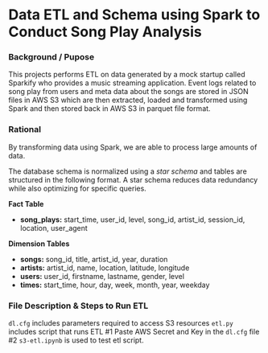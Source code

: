 # Data ETL and Schema using Spark to Conduct Song Play Analysis

### Background / Pupose
This projects performs ETL on data generated by a mock startup called Sparkify who provides a music streaming application. Event logs related to song play from users and meta data about the songs are stored in JSON files in AWS S3 which are then extracted, loaded and transformed using Spark and then stored back in AWS S3 in parquet file format.


### Rational
By transforming data using Spark, we are able to process large amounts of data.

The database schema is normalized using a *star schema* and tables are structured in the following format. A star schema reduces data redundancy while also optimizing for specific queries. 

**Fact Table**
- **song_plays:** start_time, user_id, level, song_id, artist_id, session_id, location, user_agent

**Dimension Tables**
- **songs:** song_id, title, artist_id, year, duration
- **artists:** artist_id, name, location, latitude, longitude
- **users:** user_id, firstname, lastname, gender, level
- **times:** start_time, hour, day, week, month, year, weekday

### File Description & Steps to Run ETL
`dl.cfg` includes parameters required to access S3 resources
`etl.py` includes script that runs ETL
#1 Paste AWS Secret and Key in the `dl.cfg` file
#2 `s3-etl.ipynb` is used to test etl script.
